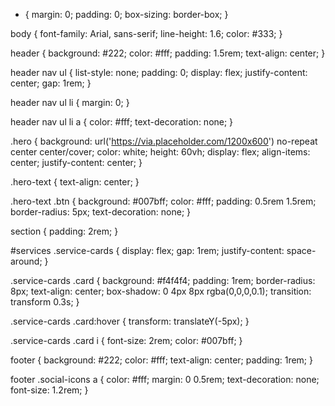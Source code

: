* {
    margin: 0;
    padding: 0;
    box-sizing: border-box;
}

body {
    font-family: Arial, sans-serif;
    line-height: 1.6;
    color: #333;
}

header {
    background: #222;
    color: #fff;
    padding: 1.5rem;
    text-align: center;
}

header nav ul {
    list-style: none;
    padding: 0;
    display: flex;
    justify-content: center;
    gap: 1rem;
}

header nav ul li {
    margin: 0;
}

header nav ul li a {
    color: #fff;
    text-decoration: none;
}

.hero {
    background: url('https://via.placeholder.com/1200x600') no-repeat center center/cover;
    color: white;
    height: 60vh;
    display: flex;
    align-items: center;
    justify-content: center;
}

.hero-text {
    text-align: center;
}

.hero-text .btn {
    background: #007bff;
    color: #fff;
    padding: 0.5rem 1.5rem;
    border-radius: 5px;
    text-decoration: none;
}

section {
    padding: 2rem;
}

#services .service-cards {
    display: flex;
    gap: 1rem;
    justify-content: space-around;
}

.service-cards .card {
    background: #f4f4f4;
    padding: 1rem;
    border-radius: 8px;
    text-align: center;
    box-shadow: 0 4px 8px rgba(0,0,0,0.1);
    transition: transform 0.3s;
}

.service-cards .card:hover {
    transform: translateY(-5px);
}

.service-cards .card i {
    font-size: 2rem;
    color: #007bff;
}

footer {
    background: #222;
    color: #fff;
    text-align: center;
    padding: 1rem;
}

footer .social-icons a {
    color: #fff;
    margin: 0 0.5rem;
    text-decoration: none;
    font-size: 1.2rem;
}
